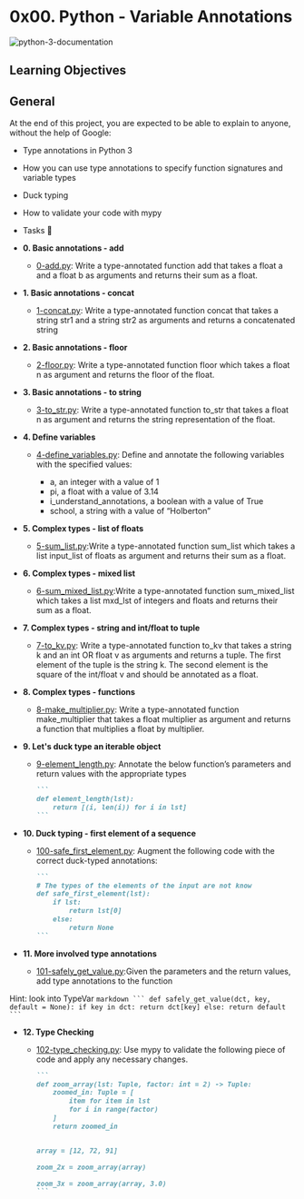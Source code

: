 # 0x00. Python - Variable Annotations

![python-3-documentation](https://i.redd.it/y9y25tefi5401.png)

## Learning Objectives

## General

At the end of this project, you are expected to be able to explain to anyone, without the help of Google:

* Type annotations in Python 3
* How you can use type annotations to specify function signatures and variable types
* Duck typing
* How to validate your code with mypy
* Tasks :page_with_curl:

* **0. Basic annotations - add**
  * [0-add.py](./0-add.py): Write a type-annotated function add that takes a float a and a float b as arguments and returns their sum as a float.

* **1. Basic annotations - concat**
  * [1-concat.py](./1-concat.py): Write a type-annotated function concat that takes a string str1 and a string str2 as arguments and returns a concatenated string

* **2. Basic annotations - floor**
  * [2-floor.py](./2-floor.py): Write a type-annotated function floor which takes a float n as argument and returns the floor of the float.

* **3. Basic annotations - to string**
  * [3-to_str.py](./3-to_str.py): Write a type-annotated function to_str that takes a float n as argument and returns the string representation of the float.

* **4. Define variables**
  * [4-define_variables.py](./4-define_variables.py): Define and annotate the following variables with the specified values:

    * a, an integer with a value of 1
    * pi, a float with a value of 3.14
    * i_understand_annotations, a boolean with a value of True
    * school, a string with a value of “Holberton”

* **5. Complex types - list of floats**
  * [5-sum_list.py](./5-sum_list.py):Write a type-annotated function sum_list which takes a list input_list of floats as argument and returns their sum as a float.

* **6. Complex types - mixed list**
  * [6-sum_mixed_list.py](./6-sum_mixed_list.py):Write a type-annotated function sum_mixed_list which takes a list mxd_lst of integers and floats and returns their sum as a float.
  
* **7. Complex types - string and int/float to tuple**
  * [7-to_kv.py](./7-to_kv.py): Write a type-annotated function to_kv that takes a string k and an int OR float v as arguments and returns a tuple. The first element of the tuple is the string k. The second element is the square of the int/float v and should be annotated as a float.

* **8. Complex types - functions**
  * [8-make_multiplier.py](./8-make_multiplier.py): Write a type-annotated function make_multiplier that takes a float multiplier as argument and returns a function that multiplies a float by multiplier.

* **9. Let's duck type an iterable object**
  * [9-element_length.py](./9-element_length.py): Annotate the below function’s parameters and return values with the appropriate types

    ````markdown
    ```
    def element_length(lst):
        return [(i, len(i)) for i in lst]
    ```
    ````

* **10. Duck typing - first element of a sequence**
  * [100-safe_first_element.py](./100-safe_first_element.py): Augment the following code with the correct duck-typed annotations:

    ````markdown
    ```
    # The types of the elements of the input are not know
    def safe_first_element(lst):
        if lst:
            return lst[0]
        else:
            return None
    ```
    ````

* **11. More involved type annotations**
  * [101-safely_get_value.py](./101-safely_get_value.py):Given the parameters and the return values, add type annotations to the function

Hint: look into TypeVar
    ````markdown
    ```
    def safely_get_value(dct, key, default = None):
        if key in dct:
            return dct[key]
        else:
            return default
    ```
    ````

* **12. Type Checking**

  * [102-type_checking.py](./102-type_checking.py): Use mypy to validate the following piece of code and apply any necessary changes.

    ````markdown
    ```
    def zoom_array(lst: Tuple, factor: int = 2) -> Tuple:
        zoomed_in: Tuple = [
            item for item in lst
            for i in range(factor)
        ]
        return zoomed_in


    array = [12, 72, 91]

    zoom_2x = zoom_array(array)

    zoom_3x = zoom_array(array, 3.0)
    ```
    ````
